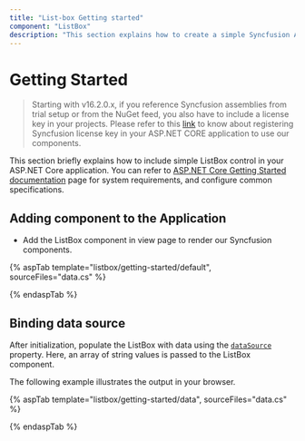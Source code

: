 ```yaml
---
title: "List-box Getting started"
component: "ListBox"
description: "This section explains how to create a simple Syncfusion ASP.NET CORE list box control and configure it's functionalities."
---
```


# Getting Started

> Starting with v16.2.0.x, if you reference Syncfusion assemblies from trial setup or from the NuGet feed, you also have to include a license key in your projects. Please refer to this [link](https://help.syncfusion.com/common/essential-studio/licensing/license-key) to know about registering Syncfusion license key in your ASP.NET CORE application to use our components.

This section briefly explains how to include simple ListBox control in your ASP.NET Core application. You can refer to [ASP.NET Core Getting Started documentation](../getting-started/) page for system requirements, and configure common specifications.

## Adding component to the Application

* Add the ListBox component in view page to render our Syncfusion components.

{% aspTab template="listbox/getting-started/default", sourceFiles="data.cs" %}

{% endaspTab %}

## Binding data source

After initialization, populate the ListBox with data using the [`dataSource`](https://help.syncfusion.com/cr/aspnetcore-js2/Syncfusion.EJ2~Syncfusion.EJ2.DropDowns.ListBox~DataSource.html) property.
Here, an array of string values is passed to the ListBox component.

The following example illustrates the output in your browser.

{% aspTab template="listbox/getting-started/data", sourceFiles="data.cs" %}

{% endaspTab %}
